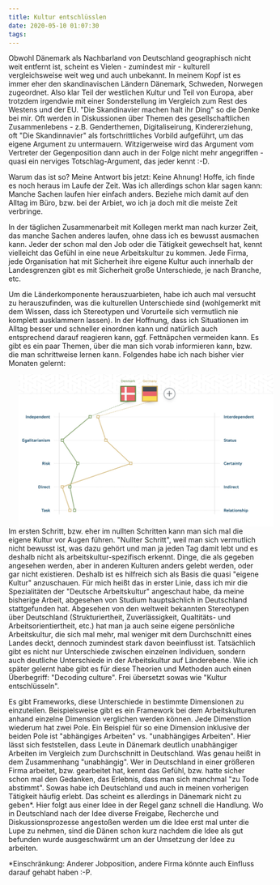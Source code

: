 ```yaml
---
title: Kultur entschlüsslen
date: 2020-05-10 01:07:30
tags:
---
```


Obwohl Dänemark als Nachbarland von Deutschland geographisch nicht weit entfernt ist, scheint es Vielen - zumindest mir - kulturell vergleichsweise weit weg und auch unbekannt. In meinem Kopf ist es immer eher den skandinavischen Ländern Dänemark, Schweden, Norwegen zugeordnet. Also klar Teil der westlichen Kultur und Teil von Europa, aber trotzdem irgendwie mit einer Sonderstellung im Vergleich zum Rest des Westens und der EU. "Die Skandinavier machen halt ihr Ding" so die Denke bei mir. Oft werden in Diskussionen über Themen des gesellschaftlichen Zusammenlebens - z.B. Genderthemen, Digitaliseirung, Kindererziehung, oft "Die Skandinnavier" als fortschrittliches Vorbild aufgeführt, um das eigene Argument zu untermauern. Witzigerweise wird das Argument vom  Vertreter der Gegenposition dann auch in der Folge nicht mehr angegriffen - quasi ein nerviges Totschlag-Argument, das jeder kennt :-D. 

Warum das ist so? Meine Antwort bis jetzt: Keine Ahnung! Hoffe, ich finde es noch heraus im Laufe der Zeit. Was ich allerdings schon klar sagen kann: Manche Sachen laufen hier einfach anders. Beziehe mich damit auf den Alltag im Büro, bzw. bei der Arbiet, wo ich ja doch mit die meiste Zeit verbringe. 

In der täglichen Zusammenarbeit mit Kollegen merkt man nach kurzer Zeit, das manche Sachen anderes laufen, ohne dass ich es  bewusst ausmachen kann. Jeder der schon mal den Job oder die Tätigkeit gewechselt hat, kennt vielleicht das Gefühl in eine neue Arbeitskultur zu kommen. Jede  Firma, jede Organisation hat mit Sicherheit ihre eigene Kultur auch innerhalb der Landesgrenzen gibt es mit Sicherheit große Unterschiede, je nach Branche, etc. 

Um die Länderkomponente herauszuarbieten, habe ich  auch mal versucht zu herauszufinden, was die kulturellen Unterschiede sind (wohlgemerkt mit dem Wissen, dass ich Stereotypen und Vorurteile sich vermutlich nie komplett ausklammern lassen). In der Hoffnung, dass ich  Situationen im Alltag besser und schneller einordnen kann und natürlich auch entsprechend darauf reagieren kann, ggf. Fettnäpchen vermeiden kann. Es gibt es ein paar Themen, über die man sich vorab informieren kann, bzw. die man schrittweise lernen kann. Folgendes habe ich nach bisher vier Monaten gelernt:

<img src="post3/1.jpg" width="600"  alt="" title="" style="float:left; padding-left:20px">

Im ersten Schritt, bzw. eher im nullten Schritten kann man sich mal die eigene Kultur vor Augen führen. "Nullter Schritt", weil man sich vermutlich nicht bewusst ist, was dazu gehört und man ja jeden Tag damit lebt und es deshalb nicht als arbeitskultur-spezifisch erkennt. Dinge, die als gegeben angesehen werden, aber in anderen Kulturen anders gelebt werden, oder gar nicht existieren. Deshalb ist es hilfreich sich als Basis die quasi "eigene Kultur" anzuschauen. Für mich heißt das  in erster Linie, dass ich mir die Spezialitäten der  "Deutsche Arbeitskultur" angeschaut habe, da meine bisherige Arbeit, abgesehen von Studium hauptsächlich in Deutschland stattgefunden hat. Abgesehen von den weltweit bekannten Stereotypen über Deutschland (Strukturiertheit, Zuverlässigkeit, Qualtitäts- und Arbeitsorientiertheit, etc.) hat man ja auch seine eigene persönliche Arbeitskultur, die sich mal mehr, mal weniger  mit dem Durchschnitt eines Landes deckt, dennoch zumindest stark davon beeinflusst ist. Tatsächlich gibt es  nicht nur Unterschiede zwischen einzelnen Individuen, sondern auch deutliche Unterschiede in der Arbeitskultur auf Länderebene. Wie ich später gelernt habe gibt es für diese Theorien und Methoden auch einen Überbegriff: "Decoding culture". Frei übersetzt sowas wie "Kultur entschlüsseln".

Es gibt Frameworks, diese Unterschiede in bestimmte Dimensionen zu einzuteilen. Beispielsweise gibt es ein Framework bei dem Arbeitskulturen anhand einzelne Dimension verglichen werden können. Jede Dimenstion wiederum hat zwei Pole. Ein Beispiel für so eine Dimension inklusive der beiden Pole ist "abhängiges Arbeiten" vs. "unabhängiges Arbeiten". Hier lässt sich feststellen, dass Leute in Dänemark deutlich unabhängiger Arbeiten im Vergleich zum Durchschnitt in Deutschland. Was genau heißt in dem Zusammenhang "unabhängig". Wer in Deutschland in einer größeren Firma arbeitet, bzw. gearbeitet hat, kennt das Gefühl, bzw. hatte sicher schon mal den Gedanken, das Erlebnis, dass man sich manchmal "zu Tode abstimmt". Sowas habe ich Deutschland und auch in meinen vorherigen Tätigkeit häufig erlebt. Das scheint es allerdings in Dänemark nicht zu geben*. Hier folgt aus einer Idee in der Regel ganz schnell die Handlung. Wo in Deutschland nach der Idee diverse Freigabe, Recherche und Diskussionsprozesse angestoßen werden um die Idee erst mal unter die Lupe zu nehmen, sind die Dänen schon kurz nachdem die Idee als gut befunden wurde ausgeschwärmt um an der Umsetzung der Idee zu arbeiten. 


*Einschränkung: Anderer Jobposition, andere Firma könnte auch Einfluss darauf gehabt haben :-P.

<!--  idea, planing, decision, implementation -->
